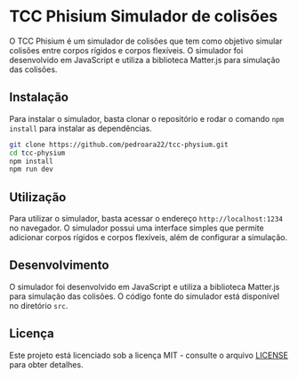TCC Phisium Simulador de colisões
===============================
O TCC Phisium é um simulador de colisões que tem como objetivo simular colisões entre corpos rígidos e corpos flexíveis. O simulador foi desenvolvido em JavaScript e utiliza a biblioteca Matter.js para simulação das colisões.

## Instalação
Para instalar o simulador, basta clonar o repositório e rodar o comando `npm install` para instalar as dependências.

```bash
git clone https://github.com/pedroara22/tcc-physium.git
cd tcc-physium
npm install
npm run dev
```

## Utilização
Para utilizar o simulador, basta acessar o endereço `http://localhost:1234` no navegador. O simulador possui uma interface simples que permite adicionar corpos rígidos e corpos flexíveis, além de configurar a simulação.

## Desenvolvimento
O simulador foi desenvolvido em JavaScript e utiliza a biblioteca Matter.js para simulação das colisões. O código fonte do simulador está disponível no diretório `src`.

## Licença
Este projeto está licenciado sob a licença MIT - consulte o arquivo [LICENSE](LICENSE) para obter detalhes.
```
